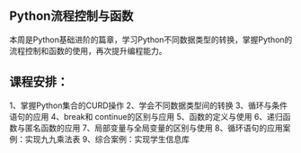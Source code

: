 ## Python流程控制与函数
本周是Python基础进阶的篇章，学习Python不同数据类型的转换，掌握Python的流程控制和函数的使用，再次提升编程能力。

## 课程安排：
1、掌握Python集合的CURD操作
2、学会不同数据类型间的转换
3、循环与条件语句的应用
4、break和 continue的区别与应用
5、函数的定义与使用
6、递归函数与匿名函数的应用
7、局部变量与全局变量的区别与使用
8、循环语句的应用案例：实现九九乘法表
9、综合案例：实现学生信息库